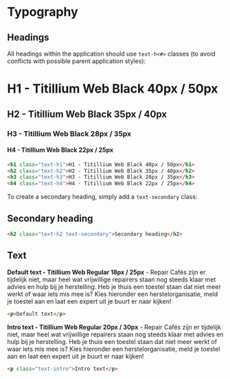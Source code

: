 # Typography

## Headings

All headings within the application should use `text-h<#>` classes (to avoid conflicts with possible parent application styles):

<r-app>
<h1 class="text-h1">H1 - Titillium Web Black 40px / 50px</h1>
<h2 class="text-h2">H2 - Titillium Web Black 35px / 40px</h2>
<h3 class="text-h3">H3 - Titillium Web Black 28px / 35px</h3>
<h4 class="text-h4">H4 - Titillium Web Black 22px / 25px</h4>
</r-app>

```html
<h1 class="text-h1">H1 - Titillium Web Black 40px / 50px</h1>
<h2 class="text-h2">H2 - Titillium Web Black 35px / 40px</h2>
<h3 class="text-h3">H3 - Titillium Web Black 28px / 35px</h3>
<h4 class="text-h4">H4 - Titillium Web Black 22px / 25px</h4>
```

To create a secondary heading, simply add a `text-secondary` class:

<r-app>
<h2 class="text-h2 text-secondary">Secondary heading</h2>
</r-app>

```html
<h2 class="text-h2 text-secondary">Secondary heading</h2>
```

## Text

<r-app>
<p><strong>Default text - Titillium Web Regular 18px / 25px</strong> - Repair Cafés zijn er tijdelijk niet, maar heel wat vrijwillige repairers staan nog steeds klaar met advies en hulp bij je herstelling. Heb je thuis een toestel staan dat niet meer werkt of waar iets mis mee is? Kies hieronder een herstelorganisatie, meld je toestel aan en laat een expert uit je buurt er naar kijken!</p>
</r-app>

```html
<p>Default text</p>
```

<r-app>
<p class="text-intro"><strong>Intro text - Titillium Web Regular 20px / 30px</strong> - Repair Cafés zijn er tijdelijk niet, maar heel wat vrijwillige repairers staan nog steeds klaar met advies en hulp bij je herstelling. Heb je thuis een toestel staan dat niet meer werkt of waar iets mis mee is? Kies hieronder een herstelorganisatie, meld je toestel aan en laat een expert uit je buurt er naar kijken!</p>
</r-app>

```html
<p class="text-intro">Intro text</p>
```
